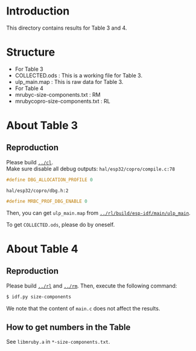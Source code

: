 # Introduction
This directory contains results for Table 3 and 4.

# Structure
* For Table 3
 * COLLECTED.ods : This is a working file for Table 3.
 * ulp_main.map : This is raw data for Table 3.
* For Table 4
 * mrubyc-size-components.txt : RM
 * mrubycopro-size-components.txt : RL

# About Table 3
## Reproduction
Please build [`../cl`](../cl).  
Make sure disable all debug outputs:
`hal/esp32/copro/compile.c:78`
```c
#define DBG_ALLOCATION_PROFILE 0
```

`hal/esp32/copro/dbg.h:2`
```c
#define MRBC_PROF_DBG_ENABLE 0
```

Then, you can get `ulp_main.map` from [`../rl/build/esp-idf/main/ulp_main`](../rl).  

To get `COLLECTED.ods`, please do by oneself.

# About Table 4
## Reproduction
Please build [`../rl`](../rl) and [`../rm`](../rm).
Then, execute the following command:  
```sh
$ idf.py size-components
```

We note that the content of `main.c` does not affect the results.

## How to get numbers in the Table
See `libmruby.a` in `*-size-components.txt`.